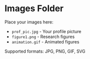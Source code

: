 # Images Folder

Place your images here:
- `prof_pic.jpg` - Your profile picture
- `figure1.png` - Research figures
- `animation.gif` - Animated figures

Supported formats: JPG, PNG, GIF, SVG